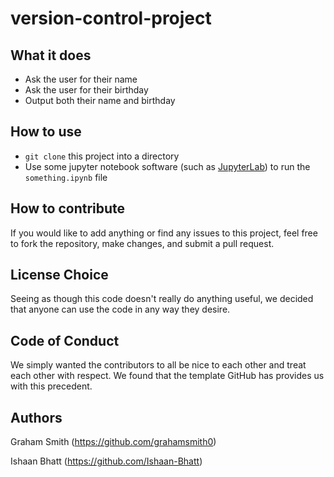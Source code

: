 # version-control-project
## What it does
- Ask the user for their name
- Ask the user for their birthday
- Output both their name and birthday

## How to use
- `git clone` this project into a directory
- Use some jupyter notebook software (such as [JupyterLab](https://jupyter.org/hub)) to run the `something.ipynb` file

## How to contribute
If you would like to add anything or find any issues to this project, feel free to fork the repository, make changes, and submit a pull request.

## License Choice
Seeing as though this code doesn't really do anything useful, we decided that anyone can use the code in any way they desire.

## Code of Conduct
We simply wanted the contributors to all be nice to each other and treat each other with respect. We found that the template GitHub has provides us with this precedent.

## Authors
Graham Smith (https://github.com/grahamsmith0)

Ishaan Bhatt (https://github.com/Ishaan-Bhatt)
